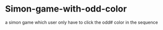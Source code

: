 # Simon-game-with-odd-color
a simon game which user only have to click the odd# color in the sequence
